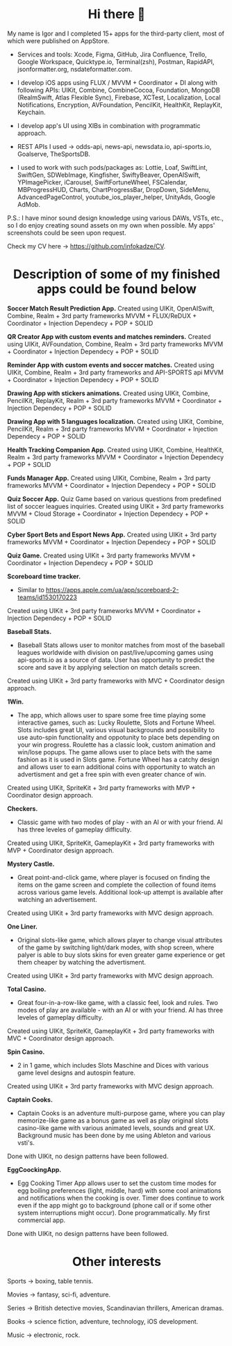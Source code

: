  <h1 align="center"> Hi there 📱 </h1> 

My name is Igor and I completed 15+ apps for the third-party client, most of which were published on AppStore.

- Services and tools:
 Xcode, Figma, GitHub, Jira Confluence, Trello, Google Workspace, Quicktype.io, Terminal(zsh), Postman, RapidAPI, jsonformatter.org, nsdateformatter.com.

- I develop iOS apps using FLUX / MVVM + Coordinator + DI along with following APIs:
UIKit, Combine, CombineCocoa, Foundation, MongoDB (RealmSwift, Atlas Flexible Sync), Firebase, XCTest, Localization, Local Notifications, Encryption, AVFoundation, PencilKit, HealthKit, ReplayKit, Keychain. 

- I develop app's UI using XIBs in combination with programmatic approach.
  
- REST APIs I used -> odds-api, news-api, newsdata.io, api-sports.io, Goalserve, TheSportsDB.

- I used to work with such pods/packages as: Lottie, Loaf, SwiftLint, SwiftGen, SDWebImage, Kingfisher, SwiftyBeaver, OpenAISwift, YPImagePicker, iCarousel, SwiftFortuneWheel, FSCalendar, MBProgressHUD, Charts, ChartProgressBar, DropDown, SideMenu, AdvancedPageControl, youtube_ios_player_helper, UnityAds, Google AdMob.

P.S.: I have minor sound design knowledge using various DAWs, VSTs, etc., so I do enjoy creating sound assets on my own when possible.
My apps' screenshots could be seen upon request.

Check my CV here -> https://github.com/infokadze/CV.

<h1 align="center"> Description of some of my finished apps could be found below </h1>

**Soccer Match Result Prediction App.**
Created using UIKit, OpenAISwift, Combine, Realm + 3rd party frameworks
MVVM + FLUX/ReDUX + Coordinator + Injection Dependecy + POP + SOLID

**QR Creator App with custom events and matches reminders.**
Created using UIKit, AVFoundation, Combine, Realm + 3rd party frameworks
MVVM + Coordinator + Injection Dependecy + POP + SOLID

**Reminder App with custom events and soccer matches.**
Created using UIKit, Combine, Realm + 3rd party frameworks and API-SPORTS api
MVVM + Coordinator + Injection Dependecy + POP + SOLID

**Drawing App with stickers animations.**
Created using UIKit, Combine, PencilKit, ReplayKit, Realm + 3rd party frameworks 
MVVM + Coordinator + Injection Dependecy + POP + SOLID

**Drawing App with 5 languages localization.**
Created using UIKit, Combine, PencilKit, Realm + 3rd party frameworks 
MVVM + Coordinator + Injection Dependecy + POP + SOLID

**Health Tracking Companion App.**
Created using UIKit, Combine, HealthKit, Realm + 3rd party frameworks 
MVVM + Coordinator + Injection Dependecy + POP + SOLID

**Funds Manager App.**
Created using UIKit, Combine, Realm + 3rd party frameworks 
MVVM + Coordinator + Injection Dependecy + POP + SOLID

**Quiz Soccer App.**
Quiz Game based on various questions from predefined list of soccer leagues inquiries.
Created using UIKit + 3rd party frameworks MVVM + Cloud Storage + Coordinator + Injection Dependecy + POP + SOLID

**Cyber Sport Bets and Esport News App.**
Created using UIKit + 3rd party frameworks 
MVVM + Coordinator + Injection Dependecy + POP + SOLID

**Quiz Game.**
Created using UIKit + 3rd party frameworks 
MVVM + Coordinator + Injection Dependecy + POP + SOLID

**Scoreboard time tracker.**
* Similar to https://apps.apple.com/ua/app/scoreboard-2-teams/id1530170223

Created using UIKit + 3rd party frameworks 
MVVM + Coordinator + Injection Dependecy + POP + SOLID

**Baseball Stats.**
* Baseball Stats allows user to monitor matches from most of the baseball leagues worldwide with division on past/live/upcoming games using api-sports.io as a source of data. User has opportunity to predict the score and save it by applying selection on match details screen.

Created using UIKit + 3rd party frameworks with MVC + Coordinator design approach.

**1Win.**
* The app, which allows user to spare some free time playing some interactive games, such as: Lucky Roulette, Slots and Fortune Wheel. Slots includes great UI, various visual backgrounds and possibility to use auto-spin functionality and oppotunity to place bets depending on your win progress. Roulette has a classic look, custom animation and win/lose popups. The game allows user to place bets with the same fashion as it is used in Slots game. Fortune Wheel has a catchy design and allows user to earn additional coins with opportunity to watch an advertisment and get a free spin with even greater chance of win.

Created using UIKit, SpriteKit + 3rd party frameworks with MVP + Coordinator design approach.

**Checkers.**
* Classic game with two modes of play - with an AI or with your friend. AI has three leveles of gameplay difficulty.

Created using UIKit, SpriteKit, GameplayKit + 3rd party frameworks with MVP + Coordinator design approach.

**Mystery Castle.**
* Great point-and-click game, where player is focused on finding the items on the game screen and complete the collection of found items across various game levels. Additional look-up attempt is available after watching an advertisement. 

Created using UIKit + 3rd party frameworks with MVC design approach.

**One Liner.**
* Original slots-like game, which allows player to change visual attributes of the game by switching light/dark modes, with shop screen, where palyer is able to buy slots skins for even greater game experience or get them cheaper by watching the advertisment.

Created using UIKit + 3rd party frameworks with MVC design approach.

**Total Casino.**
* Great four-in-a-row-like game, with a classic feel, look and rules. Two modes of play are available - with an AI or with your friend. AI has three leveles of gameplay difficulty.

Created using UIKit, SpriteKit, GameplayKit + 3rd party frameworks with MVC + Coordinator design approach.

**Spin Casino.**
* 2 in 1 game, which includes Slots Maschine and Dices with various game level designs and autospin feature.

Created using UIKit + 3rd party frameworks with MVC design approach.

**Captain Cooks.**
* Captain Cooks is an adventure multi-purpose game, where you can play memorize-like game as a bonus game as well as play original slots casino-like game with various animated levels, sounds and great UX. Background music has been done by me using Ableton and various vsti's.

Done with UIKit, no design patterns have been followed.

**EggCoockingApp.**
* Egg Cooking Timer App allows user to set the custom time modes for egg boiling preferences (light, middle, hard) with some cool animations and notifications  when the cooking is over. Timer does continue to work even if the app might go to background (phone call or if some other system interruptions might occur). Done programmatically. My first commercial app.

Done with UIKit, no design patterns have been followed.

 <h1 align="center"> Other interests </h1> 
 
Sports -> boxing, table tennis. 

Movies -> fantasy, sci-fi, adventure.

Series -> British detective movies, Scandinavian thrillers, American dramas.

Books -> science fiction, adventure, technology, iOS development. 

Music -> electronic, rock.

